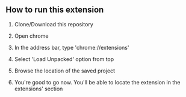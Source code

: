 ## How to run this extension

1. Clone/Download this repository

2. Open chrome

3. In the address bar, type 'chrome://extensions'

4. Select 'Load Unpacked' option from top

5. Browse the location of the saved project

6. You're good to go now. You'll be able to locate the extension in the extensions' section
